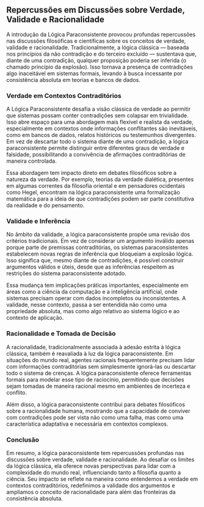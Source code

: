 
## Repercussões em Discussões sobre Verdade, Validade e Racionalidade

A introdução da Lógica Paraconsistente provocou profundas repercussões nas discussões filosóficas e científicas sobre os conceitos de verdade, validade e racionalidade. Tradicionalmente, a lógica clássica — baseada nos princípios da não contradição e do terceiro excluído — sustentava que, diante de uma contradição, qualquer proposição poderia ser inferida (o chamado princípio da explosão). Isso tornava a presença de contradições algo inaceitável em sistemas formais, levando à busca incessante por consistência absoluta em teorias e bancos de dados.

### Verdade em Contextos Contraditórios

A Lógica Paraconsistente desafia a visão clássica de verdade ao permitir que sistemas possam conter contradições sem colapsar em trivialidade. Isso abre espaço para uma abordagem mais flexível e realista da verdade, especialmente em contextos onde informações conflitantes são inevitáveis, como em bancos de dados, relatos históricos ou testemunhos divergentes. Em vez de descartar todo o sistema diante de uma contradição, a lógica paraconsistente permite distinguir entre diferentes graus de verdade e falsidade, possibilitando a convivência de afirmações contraditórias de maneira controlada.

Essa abordagem tem impacto direto em debates filosóficos sobre a natureza da verdade. Por exemplo, teorias da verdade dialética, presentes em algumas correntes da filosofia oriental e em pensadores ocidentais como Hegel, encontram na lógica paraconsistente uma formalização matemática para a ideia de que contradições podem ser parte constitutiva da realidade e do pensamento.

### Validade e Inferência

No âmbito da validade, a lógica paraconsistente propõe uma revisão dos critérios tradicionais. Em vez de considerar um argumento inválido apenas porque parte de premissas contraditórias, os sistemas paraconsistentes estabelecem novas regras de inferência que bloqueiam a explosão lógica. Isso significa que, mesmo diante de contradições, é possível construir argumentos válidos e úteis, desde que as inferências respeitem as restrições do sistema paraconsistente adotado.

Essa mudança tem implicações práticas importantes, especialmente em áreas como a ciência da computação e a inteligência artificial, onde sistemas precisam operar com dados incompletos ou inconsistentes. A validade, nesse contexto, passa a ser entendida não como uma propriedade absoluta, mas como algo relativo ao sistema lógico e ao contexto de aplicação.

### Racionalidade e Tomada de Decisão

A racionalidade, tradicionalmente associada à adesão estrita à lógica clássica, também é reavaliada à luz da lógica paraconsistente. Em situações do mundo real, agentes racionais frequentemente precisam lidar com informações contraditórias sem simplesmente ignorá-las ou descartar todo o sistema de crenças. A lógica paraconsistente oferece ferramentas formais para modelar esse tipo de raciocínio, permitindo que decisões sejam tomadas de maneira racional mesmo em ambientes de incerteza e conflito.

Além disso, a lógica paraconsistente contribui para debates filosóficos sobre a racionalidade humana, mostrando que a capacidade de conviver com contradições pode ser vista não como uma falha, mas como uma característica adaptativa e necessária em contextos complexos.

### Conclusão

Em resumo, a lógica paraconsistente tem repercussões profundas nas discussões sobre verdade, validade e racionalidade. Ao desafiar os limites da lógica clássica, ela oferece novas perspectivas para lidar com a complexidade do mundo real, influenciando tanto a filosofia quanto a ciência. Seu impacto se reflete na maneira como entendemos a verdade em contextos contraditórios, redefinimos a validade dos argumentos e ampliamos o conceito de racionalidade para além das fronteiras da consistência absoluta.
```
